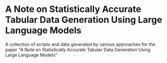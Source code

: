 # A Note on Statistically Accurate Tabular Data Generation Using Large Language Models

A collection of scripts and data generated by various approaches for the paper "A Note on Statistically Accurate Tabular Data Generation Using Large Language Models"
